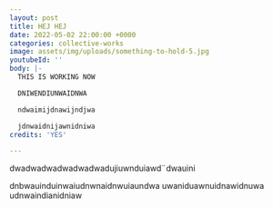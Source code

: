 ```yaml
---
layout: post
title: HEJ HEJ
date: 2022-05-02 22:00:00 +0000
categories: collective-works
image: assets/img/uploads/something-to-hold-5.jpg
youtubeId: ''
body: |-
  THIS IS WORKING NOW

  DNIWENDIUNWAIDNWA

  ndwaimijdnawijndjwa

  jdnwaidnijawnidniwa
credits: 'YES'

---
```

dwadwadwadwadwadwadujiuwnduiawd¨dwauini

dnbwauinduinwaiudnwnaidnwuiaundwa
uwaniduawnuidnawidnuwa
udnwaindianidniaw
